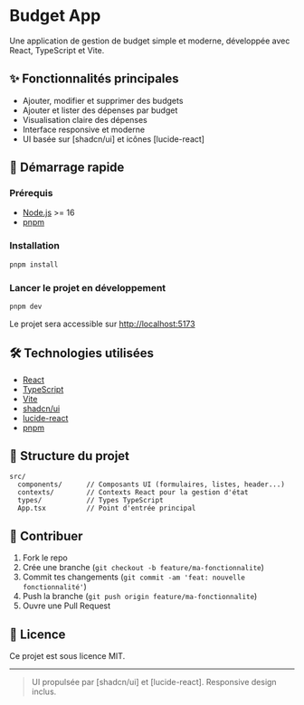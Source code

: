 # Budget App

Une application de gestion de budget simple et moderne, développée avec React, TypeScript et Vite.

## ✨ Fonctionnalités principales

- Ajouter, modifier et supprimer des budgets
- Ajouter et lister des dépenses par budget
- Visualisation claire des dépenses
- Interface responsive et moderne
- UI basée sur [shadcn/ui] et icônes [lucide-react]

## 🚀 Démarrage rapide

### Prérequis

- [Node.js](https://nodejs.org/) >= 16
- [pnpm](https://pnpm.io/)

### Installation

```bash
pnpm install
```

### Lancer le projet en développement

```bash
pnpm dev
```

Le projet sera accessible sur [http://localhost:5173](http://localhost:5173)

## 🛠️ Technologies utilisées

- [React](https://react.dev/)
- [TypeScript](https://www.typescriptlang.org/)
- [Vite](https://vitejs.dev/)
- [shadcn/ui](https://ui.shadcn.com/)
- [lucide-react](https://lucide.dev/)
- [pnpm](https://pnpm.io/)

## 📁 Structure du projet

```
src/
  components/      // Composants UI (formulaires, listes, header...)
  contexts/        // Contexts React pour la gestion d'état
  types/           // Types TypeScript
  App.tsx          // Point d'entrée principal
```

## 🤝 Contribuer

1. Fork le repo
2. Crée une branche (`git checkout -b feature/ma-fonctionnalite`)
3. Commit tes changements (`git commit -am 'feat: nouvelle fonctionnalité'`)
4. Push la branche (`git push origin feature/ma-fonctionnalite`)
5. Ouvre une Pull Request

## 📄 Licence

Ce projet est sous licence MIT.

---

> UI propulsée par [shadcn/ui] et [lucide-react]. Responsive design inclus.
